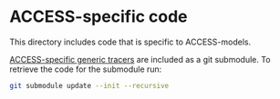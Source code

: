 # ACCESS-specific code

This directory includes code that is specific to ACCESS-models.

[ACCESS-specific generic tracers](https://github.com/ACCESS-NRI/GFDL-generic-tracers) are included as a git submodule. To retrieve the code for the submodule run:

```bash
git submodule update --init --recursive
```
